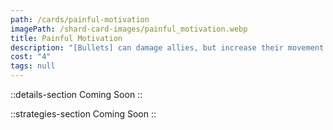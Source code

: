 ```yaml
---
path: /cards/painful-motivation
imagePath: /shard-card-images/painful_motivation.webp
title: Painful Motivation
description: "[Bullets] can damage allies, but increase their movement speed and fire rate."
cost: "4"
tags: null
---
```


::details-section
Coming Soon
::

::strategies-section
Coming Soon
::
